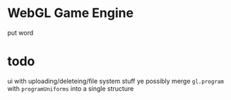 # WebGL Game Engine

put word

# todo

ui with uploading/deleteing/file system stuff ye possibly merge `gl.program`
with `programUniforms` into a single structure
